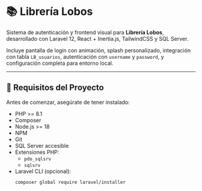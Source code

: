 # 📚 Librería Lobos

Sistema de autenticación y frontend visual para **Librería Lobos**, desarrollado con Laravel 12, React + Inertia.js, TailwindCSS y SQL Server.

Incluye pantalla de login con animación, splash personalizado, integración con tabla `LB_usuarios`, autenticación con `username` y `password`, y configuración completa para entorno local.

---

## 🚀 Requisitos del Proyecto

Antes de comenzar, asegúrate de tener instalado:

- PHP >= 8.1
- Composer
- Node.js >= 18
- NPM
- Git
- SQL Server accesible
- Extensiones PHP:
  - `pdo_sqlsrv`
  - `sqlsrv`
- Laravel CLI (opcional):  
  ```bash
  composer global require laravel/installer
